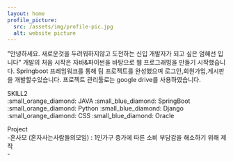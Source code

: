```yaml
---
layout: home
profile_picture:
  src: /assets/img/profile-pic.jpg
  alt: website picture
---
```


<p>
"안녕하세요. 새로운것을 두려워하지않고 도전하는 신입 개발자가 되고 싶은 엄혜선 입니다"
 개발의 처음 시작은 자바&파이썬을 바탕으로 웹 프로그래밍을 만들기 시작했습니다.
 Springboot 프레임워크를 통해 팀 프로젝트를 완성했으며 로그인,회원가입,게시판을 개발할수있습니다.
 프로젝트 관리툴로는 google drive를 사용하였습니다.
</p>

<p>
SKILL2<br>
:small_orange_diamond: JAVA
:small_blue_diamond: SpringBoot
:small_orange_diamond: Python
:small_blue_diamond: Django
:small_orange_diamond: CSS
:small_blue_diamond: Oracle
</p>

<p>
Project<br>
  -혼사모 (혼자사는사람들의모임) : 1인가구 증가에 따른 소비 부담감을 해소하기 위해 제작<br>
  -
</p>
